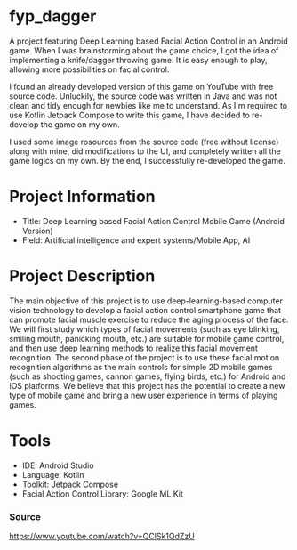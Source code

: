 # fyp_dagger
A project featuring Deep Learning based Facial Action Control in an Android game. When I was brainstorming about the game choice, I got the idea of implementing a knife/dagger throwing game. It is easy enough to play, allowing more possibilities on facial control.

I found an already developed version of this game on YouTube with free source code. Unluckily, the source code was written in Java and was not clean and tidy enough for newbies like me to understand. As I'm required to use Kotlin Jetpack Compose to write this game, I have decided to re-develop the game on my own. 

I used some image rosources from the source code (free without license) along with mine, did modifications to the UI, and completely written all the game logics on my own. By the end, I successfully re-developed the game.

# Project Information
- Title: Deep Learning based Facial Action Control Mobile Game (Android Version)
- Field: Artificial intelligence and expert systems/Mobile App, AI

# Project Description
The main objective of this project is to use deep-learning-based computer vision technology to develop a facial action control smartphone game that can promote facial muscle exercise to reduce the aging process of the face. We will first study which types of facial movements (such as eye blinking, smiling mouth, panicking mouth, etc.) are suitable for mobile game control, and then use deep learning methods to realize this facial movement recognition. The second phase of the project is to use these facial motion recognition algorithms as the main controls for simple 2D mobile games (such as shooting games, cannon games, flying birds, etc.) for Android and iOS platforms. We believe that this project has the potential to create a new type of mobile game and bring a new user experience in terms of playing games.

# Tools
- IDE: Android Studio
- Language: Kotlin
- Toolkit: Jetpack Compose
- Facial Action Control Library: Google ML Kit

### Source
https://www.youtube.com/watch?v=QClSk1QdZzU